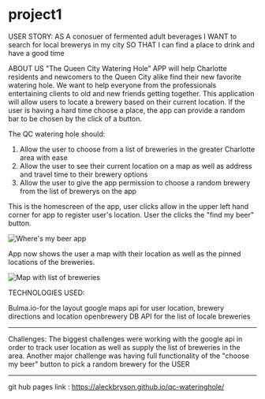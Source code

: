 # project1

USER STORY:
AS A conosuer of fermented adult beverages
I WANT to search for local brewerys in my city
SO THAT I can find a place to drink and have a good time


ABOUT US
"The Queen City Watering Hole” APP will help Charlotte residents and newcomers to the Queen City alike find their new favorite watering hole. We want to help everyone from the professionals entertaining clients to old and new friends getting together. This application will allow users to locate a brewery based on their current location. If the user is having a hard time choose a place, the app can provide a random bar to be chosen by the click of a button.


The QC watering hole should:

1.  Allow the user to choose from a list of breweries in the greater Charlotte area with ease
2. Allow the user to see their current location on a map as well as address and travel time to their brewery options
3. Allow the user to give the app permission to choose a random brewery from the list of brewerys on the app


This is the homescreen of the app, user clicks allow in the upper left hand corner for app to register user's location.  User the clicks the "find my beer" button.

<img src = "./img/wheres-my-beer.PNG" alt = "Where's my beer app">

App now shows the user a map with their location as well as the pinned locations of the breweries.  

<img scr = "./img/wheres-my-beer-map.PNG" alt = "Map with list of breweries">


TECHNOLOGIES USED:

Bulma.io-for the layout
google maps api for user location, brewery directions and location
openbrewery DB API for the list of locale breweries


----------------------------------------------------

Challenges: 
The biggest challenges were working with the google api in order to track user location as well as supply the list of breweries in the area.
Another major challenge was having full functionality of the "choose my beer" button to pick a random brewery for the USER

-----------------------------------------------------


git hub pages link : https://aleckbryson.github.io/qc-wateringhole/




